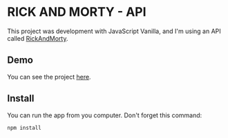 # RICK AND MORTY - API
This project was development with JavaScript Vanilla, and I'm using an API called [RickAndMorty](https://rickandmortyapi.com/).

## Demo
You can see the project [here](https://jorge-llanque.github.io/JavaScript-Vanilla/).

## Install
You can run the app from you computer.
Don't forget this command:
```
npm install
```

